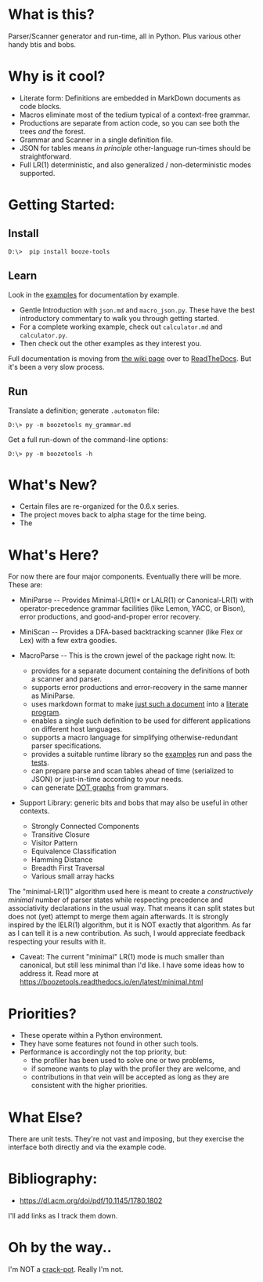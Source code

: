 # What is this?

Parser/Scanner generator and run-time, all in Python. Plus various other handy btis and bobs.

# Why is it cool?

* Literate form: Definitions are embedded in MarkDown documents as code blocks.
* Macros eliminate most of the tedium typical of a context-free grammar.
* Productions are separate from action code, so you can see both the trees *and* the forest.
* Grammar and Scanner in a single definition file.
* JSON for tables means *in principle* other-language run-times should be straightforward.
* Full LR(1) deterministic, and also generalized / non-deterministic modes supported.

# Getting Started:

## Install
```
D:\>  pip install booze-tools
```

## Learn
Look in the [examples](https://github.com/kjosib/booze-tools/tree/master/example/)
for documentation by example.

* Gentle Introduction with `json.md` and `macro_json.py`.
  These have the best introductory commentary to walk you through getting started.
* For a complete working example, check out `calculator.md` and `calculator.py`.
* Then check out the other examples as they interest you.

Full documentation is moving from [the wiki page](https://github.com/kjosib/booze-tools/wiki)
over to [ReadTheDocs](https://boozetools.readthedocs.io/en/latest/).
But it's been a very slow process.

## Run

Translate a definition; generate `.automaton` file:
```
D:\> py -m boozetools my_grammar.md
```
Get a full run-down of the command-line options:
```
D:\> py -m boozetools -h
```

# What's New?

* Certain files are re-organized for the 0.6.x series.
* The project moves back to alpha stage for the time being.
* The 

# What's Here?

For now there are four major components. Eventually there will be more. These are:

* MiniParse -- Provides Minimal-LR(1)* or LALR(1) or Canonical-LR(1) with
  operator-precedence grammar facilities (like Lemon, YACC, or Bison), error
  productions, and good-and-proper error recovery.
  
* MiniScan -- Provides a DFA-based backtracking scanner (like Flex or Lex) with a few extra goodies.

* MacroParse -- This is the crown jewel of the package right now. It:
    * provides for a separate document containing the definitions of both a scanner and parser.
    * supports error productions and error-recovery in the same manner as MiniParse.
    * uses markdown format to make [just such a document](https://github.com/kjosib/booze-tools/tree/master/example/json.md) into a [literate program](http://www.literateprogramming.com/). 
    * enables a single such definition to be used for different applications on different host languages.
    * supports a macro language for simplifying otherwise-redundant parser specifications.
    * provides a suitable runtime library so the [examples](https://github.com/kjosib/booze-tools/tree/master/example/)
        run and pass the [tests](https://github.com/kjosib/booze-tools/tree/master/tests/).
    * can prepare parse and scan tables ahead of time (serialized to JSON) or just-in-time according to your needs.
    * can generate [DOT graphs](https://github.com/kjosib/booze-tools/blob/master/example/json.png) from grammars.

* Support Library: generic bits and bobs that may also be useful in other contexts.
    * Strongly Connected Components
    * Transitive Closure
    * Visitor Pattern
    * Equivalence Classification
    * Hamming Distance
    * Breadth First Traversal
    * Various small array hacks

The "minimal-LR(1)" algorithm used here is meant to create a *constructively minimal* number of
parser states while respecting precedence and associativity declarations in the usual way.
That means it can split states but does not (yet) attempt to merge them again afterwards.
It is strongly inspired by the IELR(1) algorithm, but it is NOT exactly that algorithm.
As far as I can tell it is a new contribution.
As such, I would appreciate feedback respecting your results with it.

* Caveat: The current "minimal" LR(1) mode is much smaller than canonical, but still less minimal than I'd like.
  I have some ideas how to address it. Read more at https://boozetools.readthedocs.io/en/latest/minimal.html

# Priorities?
* These operate within a Python environment.
* They have some features not found in other such tools.
* Performance is accordingly not the top priority, but:
    * the profiler has been used to solve one or two problems,
    * if someone wants to play with the profiler they are welcome, and
    * contributions in that vein will be accepted as long as they are consistent with the higher priorities.

# What Else?

There are unit tests. They're not vast and imposing, but they exercise the interface both directly and via the example code.

# Bibliography:

* https://dl.acm.org/doi/pdf/10.1145/1780.1802

I'll add links as I track them down.

# Oh by the way..
I'm NOT a [crack-pot](https://github.com/kjosib/booze-tools/blob/master/docs/P%20vs%20NP.md). Really I'm not.
